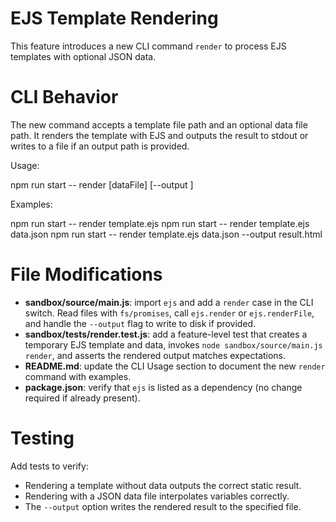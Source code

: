 # EJS Template Rendering

This feature introduces a new CLI command `render` to process EJS templates with optional JSON data.

# CLI Behavior

The new command accepts a template file path and an optional data file path. It renders the template with EJS and outputs the result to stdout or writes to a file if an output path is provided.

Usage:

npm run start -- render <templateFile> [dataFile] [--output <outputFile>]

Examples:

npm run start -- render template.ejs
npm run start -- render template.ejs data.json
npm run start -- render template.ejs data.json --output result.html

# File Modifications

- **sandbox/source/main.js**: import `ejs` and add a `render` case in the CLI switch. Read files with `fs/promises`, call `ejs.render` or `ejs.renderFile`, and handle the `--output` flag to write to disk if provided.
- **sandbox/tests/render.test.js**: add a feature-level test that creates a temporary EJS template and data, invokes `node sandbox/source/main.js render`, and asserts the rendered output matches expectations.
- **README.md**: update the CLI Usage section to document the new `render` command with examples.
- **package.json**: verify that `ejs` is listed as a dependency (no change required if already present).

# Testing

Add tests to verify:

- Rendering a template without data outputs the correct static result.
- Rendering with a JSON data file interpolates variables correctly.
- The `--output` option writes the rendered result to the specified file.